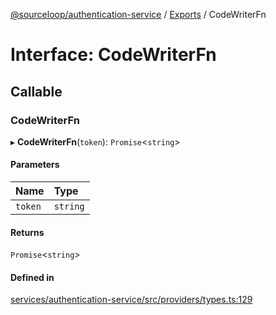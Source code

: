 [@sourceloop/authentication-service](../README.md) / [Exports](../modules.md) / CodeWriterFn

# Interface: CodeWriterFn

## Callable

### CodeWriterFn

▸ **CodeWriterFn**(`token`): `Promise`<`string`\>

#### Parameters

| Name | Type |
| :------ | :------ |
| `token` | `string` |

#### Returns

`Promise`<`string`\>

#### Defined in

[services/authentication-service/src/providers/types.ts:129](https://github.com/codeweb05/repo1/blob/a4cf318/services/authentication-service/src/providers/types.ts#L129)
